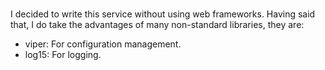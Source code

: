 ###
I decided to write this service without using web frameworks.
Having said that, I do take the advantages of many non-standard libraries, they are:


- viper: For configuration management.
- log15: For logging.

